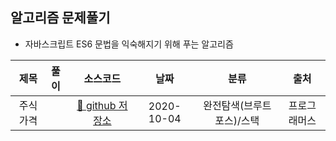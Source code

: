 ## 알고리즘 문제풀기

- 자바스크립트 ES6 문법을 익숙해지기 위해 푸는 알고리즘

|   제목   | 풀이 |                                                             소스코드                                                              |    날짜    |           분류            |     출처     |
| :------: | :--- | :-------------------------------------------------------------------------------------------------------------------------------: | :--------: | :-----------------------: | :----------: |
| 주식가격 |      | [📎 github 저장소 ](https://github.com/devhyun637/algorithm/blob/master/src/main/java/algorithm/programmers/Level2/Sol42584.java) | 2020-10-04 | 완전탐색(브루트포스)/스택 | 프로그래머스 |
